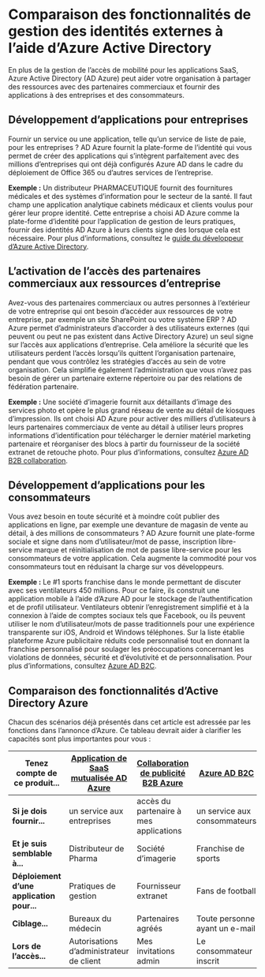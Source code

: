 <properties
   pageTitle="Comparaison des fonctions de gestion des identités externes à l’aide de Active Directory de Azure | Microsoft Azure"
   description="Compare la collaboration d’Azure Active Directory B2B, B2C et mutualisée App de prise en charge de l’authentification et l’autorisation des identités externes"
   services="active-directory"
   documentationCenter="" 
   authors="arvindsuthar"
   manager="cliffdi"
   editor=""
   tags=""/>

<tags
   ms.service="active-directory"
   ms.devlang="NA"
   ms.topic="article"
   ms.tgt_pltfrm="NA"
   ms.workload="identity"
   ms.date="02/24/2016"
   ms.author="asuthar"/>

# <a name="comparing-capabilities-for-managing-external-identities-using-azure-active-directory"></a>Comparaison des fonctionnalités de gestion des identités externes à l’aide d’Azure Active Directory

En plus de la gestion de l’accès de mobilité pour les applications SaaS, Azure Active Directory (AD Azure) peut aider votre organisation à partager des ressources avec des partenaires commerciaux et fournir des applications à des entreprises et des consommateurs.

## <a name="developing-applications-for-businesses"></a>Développement d’applications pour entreprises

Fournir un service ou une application, telle qu’un service de liste de paie, pour les entreprises ? AD Azure fournit la plate-forme de l’identité qui vous permet de créer des applications qui s’intègrent parfaitement avec des millions d’entreprises qui ont déjà configurés Azure AD dans le cadre du déploiement de Office 365 ou d’autres services de l’entreprise.

**Exemple :** Un distributeur PHARMACEUTIQUE fournit des fournitures médicales et des systèmes d’information pour le secteur de la santé. Il faut champ une application analytique cabinets médicaux et clients voulus pour gérer leur propre identité. Cette entreprise a choisi AD Azure comme la plate-forme d’identité pour l’application de gestion de leurs pratiques, fournir des identités AD Azure à leurs clients signe des lorsque cela est nécessaire. Pour plus d’informations, consultez le [guide du développeur d’Azure Active Directory](active-directory-developers-guide.md).

## <a name="enabling-business-partner-access-to-your-corporate-resources"></a>L’activation de l’accès des partenaires commerciaux aux ressources d’entreprise

Avez-vous des partenaires commerciaux ou autres personnes à l’extérieur de votre entreprise qui ont besoin d’accéder aux ressources de votre entreprise, par exemple un site SharePoint ou votre système ERP ? AD Azure permet d’administrateurs d’accorder à des utilisateurs externes (qui peuvent ou peut ne pas existent dans Active Directory Azure) un seul signe sur l’accès aux applications d’entreprise. Cela améliore la sécurité que les utilisateurs perdent l’accès lorsqu’ils quittent l’organisation partenaire, pendant que vous contrôlez les stratégies d’accès au sein de votre organisation. Cela simplifie également l’administration que vous n’avez pas besoin de gérer un partenaire externe répertoire ou par des relations de fédération partenaire.

**Exemple :** Une société d’imagerie fournit aux détaillants d’image des services photo et opère le plus grand réseau de vente au détail de kiosques d’impression. Ils ont choisi AD Azure pour activer des milliers d’utilisateurs à leurs partenaires commerciaux de vente au détail à utiliser leurs propres informations d’identification pour télécharger le dernier matériel marketing partenaire et réorganiser des blocs à partir du fournisseur de la société extranet de retouche photo. Pour plus d’informations, consultez [Azure AD B2B collaboration](active-directory-b2b-what-is-azure-ad-b2b.md).

## <a name="developing-applications-for-consumers"></a>Développement d’applications pour les consommateurs

Vous avez besoin en toute sécurité et à moindre coût publier des applications en ligne, par exemple une devanture de magasin de vente au détail, à des millions de consommateurs ? AD Azure fournit une plate-forme sociale et signe dans nom d’utilisateur/mot de passe, inscription libre-service marque et réinitialisation de mot de passe libre-service pour les consommateurs de votre application. Cela augmente la commodité pour vos consommateurs tout en réduisant la charge sur vos développeurs.

**Exemple :** Le \#1 sports franchise dans le monde permettant de discuter avec ses ventilateurs 450 millions. Pour ce faire, ils construit une application mobile à l’aide d’Azure AD pour le stockage de l’authentification et de profil utilisateur. Ventilateurs obtenir l’enregistrement simplifié et à la connexion à l’aide de comptes sociaux tels que Facebook, ou ils peuvent utiliser le nom d’utilisateur/mots de passe traditionnels pour une expérience transparente sur iOS, Android et Windows téléphones. Sur la liste établie plateforme Azure publicitaire réduits code personnalisé tout en donnant la franchise personnalisé pour soulager les préoccupations concernant les violations de données, sécurité et d’évolutivité et de personnalisation. Pour plus d’informations, consultez [Azure AD B2C](https://azure.microsoft.com/documentation/services/active-directory-b2c/).

## <a name="comparison-of-azure-ad-capabilities"></a>Comparaison des fonctionnalités d’Active Directory Azure

Chacun des scénarios déjà présentés dans cet article est adressée par les fonctions dans l’annonce d’Azure. Ce tableau devrait aider à clarifier les capacités sont plus importantes pour vous :

| **Tenez compte de ce produit...**       | [Application de SaaS mutualisée AD Azure](active-directory-developers-guide.md)    | [Collaboration de publicité B2B Azure](active-directory-b2b-what-is-azure-ad-b2b.md)        | [Azure AD B2C](https://azure.microsoft.com/documentation/services/active-directory-b2c/)                |
|-----------------------|-------------------------|----------------------------|------------------------|
| **Si je dois fournir...** | un service aux entreprises | accès du partenaire à mes applications  | un service aux consommateurs |
| **Et je suis semblable à...**  | Distributeur de Pharma      | Société d’imagerie            | Franchise de sports       |
| **Déploiement d’une application pour...**  | Pratiques de gestion     | Fournisseur extranet          | Fans de football            |
| **Ciblage...**        | Bureaux du médecin        | Partenaires agréés | Toute personne ayant un e-mail      |
| **Lors de l’accès...**      | Autorisations d’administrateur de client | Mes invitations admin           | Le consommateur inscrit      |
